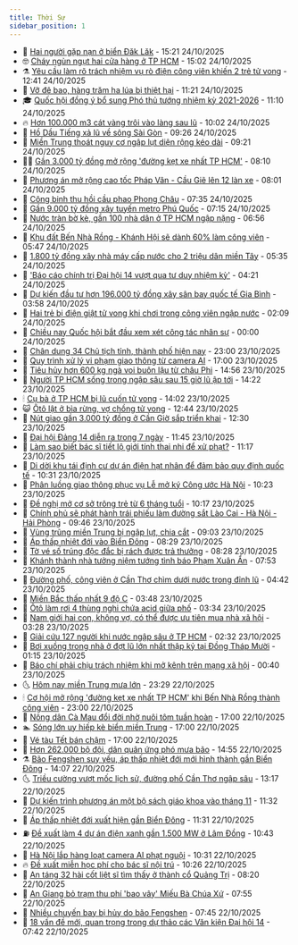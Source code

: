 ```yaml
---
title: Thời Sự
sidebar_position: 1
---
```


<!-- vnexpress-thoi-su:START -->
- 🦒 [Hai người gặp nạn ở biển Đăk Lăk](https://vnexpress.net/hai-nguoi-gap-nan-o-bien-dak-lak-4955534.html) - 15:21 24/10/2025
- 🤓 [Cháy ngùn ngụt hai cửa hàng ở TP HCM](https://vnexpress.net/chay-ngun-ngut-hai-cua-hang-o-tp-hcm-4955540.html) - 15:02 24/10/2025
- ⚗️ [Yêu cầu làm rõ trách nhiệm vụ rò điện công viên khiến 2 trẻ tử vong](https://vnexpress.net/yeu-cau-lam-ro-trach-nhiem-vu-ro-dien-cong-vien-khien-2-tre-tu-vong-4955386.html) - 12:41 24/10/2025
- 🌊 [Vỡ đê bao, hàng trăm ha lúa bị thiệt hại](https://vnexpress.net/vo-de-bao-hang-tram-ha-lua-bi-thiet-hai-4955492.html) - 11:21 24/10/2025
- 🎓 [Quốc hội đồng ý bổ sung Phó thủ tướng nhiệm kỳ 2021-2026](https://vnexpress.net/quoc-hoi-dong-y-bo-sung-pho-thu-tuong-nhiem-ky-2021-2026-4955493.html) - 11:10 24/10/2025
- 🔥 [Hơn 100.000 m3 cát vàng trôi vào làng sau lũ](https://vnexpress.net/hon-100-000-m3-cat-vang-troi-vao-lang-sau-lu-4955447.html) - 10:02 24/10/2025
- 🦏 [Hồ Dầu Tiếng xả lũ về sông Sài Gòn](https://vnexpress.net/ho-dau-tieng-xa-lu-ve-song-sai-gon-4955443.html) - 09:26 24/10/2025
- 👺 [Miền Trung thoát nguy cơ ngập lụt diện rộng kéo dài](https://vnexpress.net/mien-trung-thoat-nguy-co-ngap-lut-dien-rong-keo-dai-4955309.html) - 09:21 24/10/2025
- 🧑‍🏫 [Gần 3.000 tỷ đồng mở rộng &#39;đường kẹt xe nhất TP HCM&#39;](https://vnexpress.net/gan-3-000-ty-dong-mo-rong-duong-ket-xe-nhat-tp-hcm-4955404.html) - 08:10 24/10/2025
- 🚦 [Phương án mở rộng cao tốc Pháp Vân - Cầu Giẽ lên 12 làn xe](https://vnexpress.net/phuong-an-mo-rong-cao-toc-phap-van-cau-gie-len-12-lan-xe-4955270.html) - 08:01 24/10/2025
- 🎉 [Công binh thu hồi cầu phao Phong Châu](https://vnexpress.net/cong-binh-thu-hoi-cau-phao-phong-chau-4955301.html) - 07:35 24/10/2025
- 🦒 [Gần 9.000 tỷ đồng xây tuyến metro Phú Quốc](https://vnexpress.net/gan-9-000-ty-dong-xay-tuyen-metro-phu-quoc-4955364.html) - 07:15 24/10/2025
- 🤗 [Nước tràn bờ kè, gần 100 nhà dân ở TP HCM ngập nặng](https://vnexpress.net/nuoc-tran-bo-ke-gan-100-nha-dan-o-tp-hcm-ngap-nang-4955350.html) - 06:56 24/10/2025
- 💼 [Khu đất Bến Nhà Rồng - Khánh Hội sẽ dành 60% làm công viên](https://vnexpress.net/khu-dat-ben-nha-rong-khanh-hoi-se-danh-60-lam-cong-vien-4955337.html) - 05:47 24/10/2025
- 🤩 [1.800 tỷ đồng xây nhà máy cấp nước cho 2 triệu dân miền Tây](https://vnexpress.net/1-800-ty-dong-xay-nha-may-cap-nuoc-cho-2-trieu-dan-mien-tay-4955352.html) - 05:35 24/10/2025
- 🤡 [&#39;Báo cáo chính trị Đại hội 14 vượt qua tư duy nhiệm kỳ&#39;](https://vnexpress.net/bao-cao-chinh-tri-dai-hoi-14-vuot-qua-tu-duy-nhiem-ky-4954794.html) - 04:21 24/10/2025
- 💯 [Dự kiến đầu tư hơn 196.000 tỷ đồng xây sân bay quốc tế Gia Bình](https://vnexpress.net/du-kien-dau-tu-hon-196-000-ty-dong-xay-san-bay-quoc-te-gia-binh-4955246.html) - 03:58 24/10/2025
- 👺 [Hai trẻ bị điện giật tử vong khi chơi trong công viên ngập nước](https://vnexpress.net/hai-tre-bi-dien-giat-tu-vong-khi-choi-trong-cong-vien-ngap-nuoc-4955173.html) - 02:09 24/10/2025
- 🌮 [Chiều nay Quốc hội bắt đầu xem xét công tác nhân sự](https://vnexpress.net/chieu-nay-quoc-hoi-bat-dau-xem-xet-cong-tac-nhan-su-4955139.html) - 00:00 24/10/2025
- 🥸 [Chân dung 34 Chủ tịch tỉnh, thành phố hiện nay](https://vnexpress.net/chan-dung-34-chu-tich-tinh-thanh-pho-hien-nay-4954050.html) - 23:00 23/10/2025
- 🐻 [Quy trình xử lý vi phạm giao thông từ camera AI](https://vnexpress.net/quy-trinh-xu-ly-vi-pham-giao-thong-tu-camera-ai-4955046.html) - 17:00 23/10/2025
- 👀 [Tiêu hủy hơn 600 kg ngà voi buôn lậu từ châu Phi](https://vnexpress.net/tieu-huy-hon-600-kg-nga-voi-buon-lau-tu-chau-phi-4955078.html) - 14:56 23/10/2025
- 🤔 [Người TP HCM sống trong ngập sâu sau 15 giờ lũ ập tới](https://vnexpress.net/nguoi-tp-hcm-song-trong-ngap-sau-sau-15-gio-lu-ap-toi-4954991.html) - 14:22 23/10/2025
- 🕯 [Cụ bà ở TP HCM bị lũ cuốn tử vong](https://vnexpress.net/cu-ba-o-tp-hcm-bi-lu-cuon-tu-vong-4955102.html) - 14:02 23/10/2025
- 😺 [Ôtô lật ở bìa rừng, vợ chồng tử vong](https://vnexpress.net/oto-lat-o-bia-rung-vo-chong-tu-vong-4955084.html) - 12:44 23/10/2025
- 🦆 [Nút giao gần 3.000 tỷ đồng ở Cần Giờ sắp triển khai](https://vnexpress.net/nut-giao-gan-3-000-ty-dong-o-can-gio-sap-trien-khai-4955066.html) - 12:30 23/10/2025
- 🧰 [Đại hội Đảng 14 diễn ra trong 7 ngày](https://vnexpress.net/dai-hoi-dang-14-dien-ra-trong-7-ngay-4955064.html) - 11:45 23/10/2025
- 🦍 [Làm sao biết bác sĩ tiết lộ giới tính thai nhi để xử phạt?](https://vnexpress.net/lam-sao-biet-bac-si-tiet-lo-gioi-tinh-thai-nhi-de-xu-phat-4954968.html) - 11:17 23/10/2025
- 🧰 [Di dời khu tái định cư dự án điện hạt nhân để đảm bảo quy định quốc tế](https://vnexpress.net/di-doi-khu-tai-dinh-cu-du-an-dien-hat-nhan-de-dam-bao-quy-dinh-quoc-te-4954907.html) - 10:31 23/10/2025
- 💃 [Phân luồng giao thông phục vụ Lễ mở ký Công ước Hà Nội](https://vnexpress.net/phan-luong-giao-thong-phuc-vu-le-mo-ky-cong-uoc-ha-noi-4955034.html) - 10:23 23/10/2025
- 🧰 [Đề nghị mở cơ sở trông trẻ từ 6 tháng tuổi](https://vnexpress.net/de-nghi-mo-co-so-trong-tre-tu-6-thang-tuoi-4954954.html) - 10:17 23/10/2025
- 🚀 [Chính phủ sẽ phát hành trái phiếu làm đường sắt Lào Cai - Hà Nội - Hải Phòng](https://vnexpress.net/chinh-phu-se-phat-hanh-trai-phieu-lam-duong-sat-lao-cai-ha-noi-hai-phong-4954974.html) - 09:46 23/10/2025
- 🎊 [Vùng trũng miền Trung bị ngập lụt, chia cắt](https://vnexpress.net/vung-trung-mien-trung-bi-ngap-lut-chia-cat-4954908.html) - 09:03 23/10/2025
- 🤭 [Áp thấp nhiệt đới vào Biển Đông](https://vnexpress.net/ap-thap-nhiet-doi-vao-bien-dong-4954952.html) - 08:29 23/10/2025
- 🤗 [Tờ vé số trúng độc đắc bị rách được trả thưởng](https://vnexpress.net/to-ve-so-trung-doc-dac-bi-rach-duoc-tra-thuong-4953135.html) - 08:28 23/10/2025
- 🌈 [Khánh thành nhà tưởng niệm tướng tình báo Phạm Xuân Ẩn](https://vnexpress.net/khanh-thanh-nha-tuong-niem-tuong-tinh-bao-pham-xuan-an-4954933.html) - 07:53 23/10/2025
- 🦣 [Đường phố, công viên ở Cần Thơ chìm dưới nước trong đỉnh lũ](https://vnexpress.net/duong-pho-cong-vien-o-can-tho-chim-duoi-nuoc-trong-dinh-lu-4954803.html) - 04:42 23/10/2025
- 🎡 [Miền Bắc thấp nhất 9 độ C](https://vnexpress.net/mien-bac-thap-nhat-9-do-c-4954810.html) - 03:48 23/10/2025
- 🦏 [Ôtô làm rơi 4 thùng nghi chứa acid giữa phố](https://vnexpress.net/oto-lam-roi-4-thung-nghi-chua-acid-giua-pho-4954804.html) - 03:34 23/10/2025
- 🎊 [Nam giới hai con, không vợ, có thể được ưu tiên mua nhà xã hội](https://vnexpress.net/nam-gioi-hai-con-khong-vo-co-the-duoc-uu-tien-mua-nha-xa-hoi-4954743.html) - 03:28 23/10/2025
- 🫶 [Giải cứu 127 người khi nước ngập sâu ở TP HCM](https://vnexpress.net/giai-cuu-127-nguoi-khi-nuoc-ngap-sau-o-tp-hcm-4954722.html) - 02:32 23/10/2025
- 🤔 [Bơi xuồng trong nhà ở đợt lũ lớn nhất thập kỷ tại Đồng Tháp Mười](https://vnexpress.net/boi-xuong-trong-nha-o-dot-lu-lon-nhat-thap-ky-tai-dong-thap-muoi-4954613.html) - 01:15 23/10/2025
- 🤠 [Báo chí phải chịu trách nhiệm khi mở kênh trên mạng xã hội](https://vnexpress.net/bao-chi-phai-chiu-trach-nhiem-khi-mo-kenh-tren-mang-xa-hoi-4949196.html) - 00:40 23/10/2025
- 🌜 [Hôm nay miền Trung mưa lớn](https://vnexpress.net/hom-nay-mien-trung-mua-lon-4954670.html) - 23:29 22/10/2025
- 🕯 [Cơ hội mở rộng &#39;đường kẹt xe nhất TP HCM&#39; khi Bến Nhà Rồng thành công viên](https://vnexpress.net/co-hoi-mo-rong-duong-ket-xe-nhat-tp-hcm-khi-ben-nha-rong-thanh-cong-vien-4954402.html) - 23:00 22/10/2025
- 🤔 [Nông dân Cà Mau đổi đời nhờ nuôi tôm tuần hoàn](https://vnexpress.net/nong-dan-ca-mau-doi-doi-nho-nuoi-tom-tuan-hoan-4954558.html) - 17:00 22/10/2025
- 🏊 [Sóng lớn uy hiếp kè biển miền Trung](https://vnexpress.net/song-lon-uy-hiep-ke-bien-mien-trung-4954545.html) - 17:00 22/10/2025
- 🌮 [Vé tàu Tết bán chậm](https://vnexpress.net/ve-tau-tet-ban-cham-4954393.html) - 17:00 22/10/2025
- 🫣 [Hơn 262.000 bộ đội, dân quân ứng phó mưa bão](https://vnexpress.net/hon-262-000-bo-doi-dan-quan-ung-pho-mua-bao-4954318.html) - 14:55 22/10/2025
- ⚗️ [Bão Fengshen suy yếu, áp thấp nhiệt đới mới hình thành gần Biển Đông](https://vnexpress.net/bao-fengshen-suy-yeu-ap-thap-nhiet-doi-moi-hinh-thanh-gan-bien-dong-4954623.html) - 14:07 22/10/2025
- 🌜 [Triều cường vượt mốc lịch sử, đường phố Cần Thơ ngập sâu](https://vnexpress.net/trieu-cuong-vuot-moc-lich-su-duong-pho-can-tho-ngap-sau-4954617.html) - 13:17 22/10/2025
- 🌁 [Dự kiến trình phương án một bộ sách giáo khoa vào tháng 11](https://vnexpress.net/du-kien-trinh-phuong-an-mot-bo-sach-giao-khoa-vao-thang-11-4954576.html) - 11:32 22/10/2025
- 🐲 [Áp thấp nhiệt đới xuất hiện gần Biển Đông](https://vnexpress.net/ap-thap-nhiet-doi-xuat-hien-gan-bien-dong-4954588.html) - 11:31 22/10/2025
- ⛽️ [Đề xuất làm 4 dự án điện xanh gần 1.500 MW ở Lâm Đồng](https://vnexpress.net/de-xuat-lam-4-du-an-dien-xanh-gan-1-500-mw-o-lam-dong-4954552.html) - 10:43 22/10/2025
- 🗽 [Hà Nội lắp hàng loạt camera AI phạt nguội](https://vnexpress.net/ha-noi-lap-hang-loat-camera-ai-phat-nguoi-4954528.html) - 10:31 22/10/2025
- 🔥 [Đề xuất miễn học phí cho bác sĩ nội trú](https://vnexpress.net/de-xuat-mien-hoc-phi-cho-bac-si-noi-tru-4954551.html) - 10:26 22/10/2025
- 💯 [An táng 32 hài cốt liệt sĩ tìm thấy ở thành cổ Quảng Trị](https://vnexpress.net/an-tang-32-hai-cot-liet-si-tim-thay-o-thanh-co-quang-tri-4954405.html) - 08:20 22/10/2025
- 🦆 [An Giang bỏ trạm thu phí &#39;bao vây&#39; Miếu Bà Chúa Xứ](https://vnexpress.net/an-giang-bo-tram-thu-phi-bao-vay-mieu-ba-chua-xu-4954409.html) - 07:55 22/10/2025
- 🫣 [Nhiều chuyến bay bị hủy do bão Fengshen](https://vnexpress.net/nhieu-chuyen-bay-bi-huy-do-bao-fengshen-4954449.html) - 07:45 22/10/2025
- 🤡 [18 vấn đề mới, quan trọng trong dự thảo các Văn kiện Đại hội 14](https://vnexpress.net/18-van-de-moi-quan-trong-trong-du-thao-cac-van-kien-dai-hoi-14-4954324.html) - 07:42 22/10/2025<!-- vnexpress-thoi-su:END -->